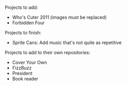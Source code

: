 Projects to add:

- Who's Cuter 2011 (images must be replaced)
- Forbidden Four

Projects to finish:

- Sprite Cans: Add music that's not quite as repetitive

Projects to add to their own repositories:

- Cover Your Own
- FizzBuzz
- President
- Book reader
